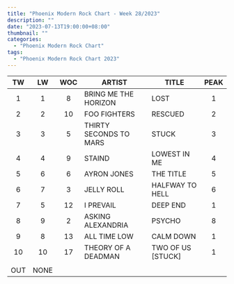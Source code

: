 ```yaml
---
title: "Phoenix Modern Rock Chart - Week 28/2023"
description: ""
date: "2023-07-13T19:00:00+08:00"
thumbnail: ""
categories:
  - "Phoenix Modern Rock Chart"
tags:
  - "Phoenix Modern Rock Chart 2023"
---
```

<!--more-->
|TW|LW|WOC|ARTIST|TITLE|PEAK|
|:----:|:----:|:----:|----|----|:----:|
|1|1|8|BRING ME THE HORIZON|LOST|1|
|2|2|10|FOO FIGHTERS|RESCUED|2|
|3|3|5|THIRTY SECONDS TO MARS|STUCK|3|
|4|4|9|STAIND|LOWEST IN ME|4|
|5|6|6|AYRON JONES|THE TITLE|5|
|6|7|3|JELLY ROLL|HALFWAY TO HELL|6|
|7|5|12|I PREVAIL|DEEP END|1|
|8|9|2|ASKING ALEXANDRIA|PSYCHO|8|
|9|8|13|ALL TIME LOW|CALM DOWN|1|
|10|10|17|THEORY OF A DEADMAN|TWO OF US [STUCK]|1|
| | | | | | |
|OUT|NONE| | | | |